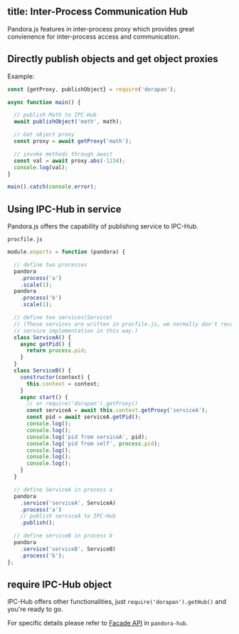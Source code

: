 title: Inter-Process Communication Hub
---

Pandora.js features in inter-process proxy which provides great convienence for inter-process access and communication.

## Directly publish objects and get object proxies

Example:

```javascript
const {getProxy, publishObject} = require('dorapan');

async function main() {

  // publish Math to IPC-Hub
  await publishObject('math', math);

  // Get object proxy
  const proxy = await getProxy('math');

  // invoke methods through await
  const val = await proxy.abs(-1234);
  console.log(val);
}

main().catch(console.error);
```

## Using IPC-Hub in service

Pandora.js offers the capability of publishing service to IPC-Hub.

`procfile.js`
```javascript
module.exports = function (pandora) {

  // define two processes
  pandora
    .process('a')
    .scale(1);
  pandora
    .process('b')
    .scale(1);

  // define two services(Service)
  // (These services are written in procfile.js, we normally don't recommend
  // service implementation in this way.)
  class ServiceA() {
    async getPid() {
      return process.pid;
    }
  }
  class ServiceB() {
    constructor(context) {
      this.context = context;
    }
    async start() {
      // or require('dorapan').getProxy()
      const serviceA = await this.context.getProxy('serviceA');
      const pid = await serviceA.getPid();
      console.log();
      console.log();
      console.log('pid from serviceA', pid);
      console.log('pid from self', process.pid);
      console.log();
      console.log();
      console.log();
    }
  }

  // define ServiceA in process a
  pandora
    .service('serviceA', ServiceA)
    .process('a')
    // publish serviceA to IPC-Hub
    .publish();

  // define serviceB in process b
  pandora
    .service('serviceB', ServiceB)
    .process('b');
};
```

## require IPC-Hub object

IPC-Hub offers other functionalities, just `require('dorapan').getHub()` and you're ready to go.

For specific details please refer to [Facade API](http://www.midwayjs.org/pandora/api-reference/hub/classes/facade.html) in `pandora-hub`.
